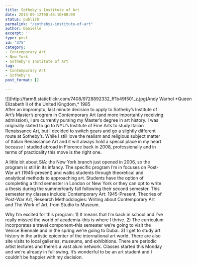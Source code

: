 ```yaml
---
title: Sotheby's Institute of Art
date: 2013-09-12T00:46:10+00:00
status: publish
permalink: "/sothebys-institute-of-art"
author: Danielle
excerpt: ''
type: post
id: "375"
category:
- Contemporary Art
- New York
- Sotheby's Institute of Art
tag:
- Contemporary Art
- Sotheby's
post_format: []

---
```

<div class="wp-caption alignnone" style="width: 650px">![](http://farm8.staticflickr.com/7408/9728892332_ff1b49f501_z.jpg)Andy Warhol *Queen Elizabeth II of the United Kingdom,* 1985

</div>After an impromptu, last minute decision to apply to Sotheby’s Institute of Art’s Master’s program in Contemporary Art (and more importantly receiving admission), I am currently pursing my Master’s degree in art history. I was originally slated to go to NYU’s Institute of Fine Arts to study Italian Renaissance Art, but I decided to switch gears and go a slightly different route at Sotheby’s. While I still love the realism and religious subject matter of Italian Renaissance Art and it will always hold a special place in my heart because I studied abroad in Florence back in 2008, professionally and in terms of practicality this move is the right one.

A little bit about SIA: the New York branch just opened in 2006, so the program is still in its infancy. The specific program I’m in focuses on Post-War art (1945-present) and walks students through theoretical and analytical methods to approaching art. Students have the option of completing a third semester in London or New York or they can opt to write a thesis during the summer/early fall following their second semester. This semester my classes include: Contemporary Art: 1945-Present, Theories of Post-War Art, Research Methodologies: Writing about Contemporary Art and The Work of Art, from Studio to Museum.

Why I’m excited for this program: 1) It means that I’m back in school and I’ve really missed the world of academia–this is where I thrive. 2) The curriculum incorporates a travel component–this semester we’re going to visit the Venice Biennale and in the spring we’re going to Dubai. 3) I get to study art history in the artistic epicenter of the international art world. There are also site visits to local galleries, museums, and exhibitions. There are periodic artist lectures and there’s a vast alum network. Classes started this Monday and we’re already in full swing. It’s wonderful to be an art student and I couldn’t be happier with my decision.